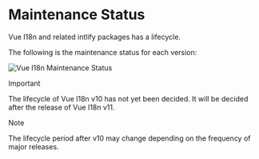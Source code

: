 # Maintenance Status

Vue I18n and related intlify packages has a lifecycle.

The following is the maintenance status for each version:

<img src="/lifecycle2024.svg" alt="Vue I18n Maintenance Status" />

> [!IMPORTANT]
The lifecycle of Vue I18n v10 has not yet been decided. It will be decided after the release of Vue I18n v11.

> [!NOTE]
The lifecycle period after v10 may change depending on the frequency of major releases.
